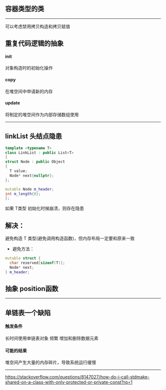 ## 容器类型的类
---
可以考虑禁用拷贝构造和拷贝赋值

## 重复代码逻辑的抽象
#### init
对象构造时的初始化操作

#### copy
在堆空间中申请新的内存

#### update
将制定的堆空间作为内部存储数组使用


---
## linkList 头结点隐患
```C++
template <typename T>
class LinkList : public List<T>
{
struct Node : public Object
{
  T value;
  Node* next{nullptr};
};

mutable Node m_header;
int m_length{0};
};
```
如果 T类型 初始化时候崩溃，则存在隐患

## 解决：
避免构造 T 类型(避免调用构造函数)，但内存布局一定要和原来一致
* 避免方法：
```C++
mutable struct {
  char reserved[sizeof(T)];
  Node* next;
} m_header;
```

## 抽象 position函数


---
## 单链表一个缺陷
#### 触发条件
长时间使用单链表对象 频繁 增加和删除数据元素

#### 可能的结果
堆空间产生大量的内存碎片，导致系统运行缓慢


---
https://stackoverflow.com/questions/8147027/how-do-i-call-stdmake-shared-on-a-class-with-only-protected-or-private-const?rq=1
